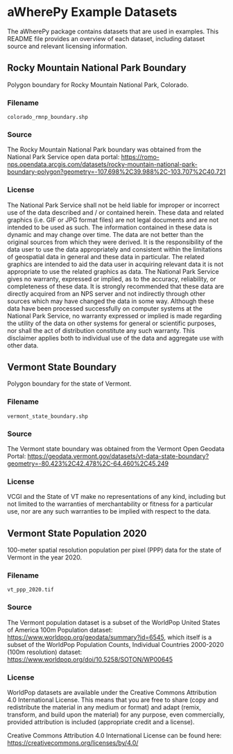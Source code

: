 # aWherePy Example Datasets

The aWherePy package contains datasets that are used in examples. This README file provides an overview of each dataset, including dataset source and relevant licensing information.

## Rocky Mountain National Park Boundary

Polygon boundary for Rocky Mountain National Park, Colorado.

### Filename

`colorado_rmnp_boundary.shp`

### Source

The Rocky Mountain National Park boundary was obtained from the National Park Service open data portal: https://romo-nps.opendata.arcgis.com/datasets/rocky-mountain-national-park-boundary-polygon?geometry=-107.698%2C39.988%2C-103.707%2C40.721

### License

The National Park Service shall not be held liable for improper or incorrect use of the data described and / or contained herein. These data and related graphics (i.e. GIF or JPG format files) are not legal documents and are not intended to be used as such. The information contained in these data is dynamic and may change over time. The data are not better than the original sources from which they were derived. It is the responsibility of the data user to use the data appropriately and consistent within the limitations of geospatial data in general and these data in particular. The related graphics are intended to aid the data user in acquiring relevant data it is not appropriate to use the related graphics as data. The National Park Service gives no warranty, expressed or implied, as to the accuracy, reliability, or completeness of these data. It is strongly recommended that these data are directly acquired from an NPS server and not indirectly through other sources which may have changed the data in some way. Although these data have been processed successfully on computer systems at the National Park Service, no warranty expressed or implied is made regarding the utility of the data on other systems for general or scientific purposes, nor shall the act of distribution constitute any such warranty. This disclaimer applies both to individual use of the data and aggregate use with other data.

## Vermont State Boundary

Polygon boundary for the state of Vermont.

### Filename

`vermont_state_boundary.shp`

### Source

The Vermont state boundary was obtained from the Vermont Open Geodata Portal: https://geodata.vermont.gov/datasets/vt-data-state-boundary?geometry=-80.423%2C42.478%2C-64.460%2C45.249

### License

VCGI and the State of VT make no representations of any kind, including but not limited to the warranties of merchantability or fitness for a particular use, nor are any such warranties to be implied with respect to the data.

## Vermont State Population 2020

100-meter spatial resolution population per pixel (PPP) data for the state of Vermont in the year 2020.

### Filename

`vt_ppp_2020.tif`

### Source

The Vermont population dataset is a subset of the WorldPop United States of America 100m Population dataset: https://www.worldpop.org/geodata/summary?id=6545, which itself is a subset of the WorldPop Population Counts, Individual Countries 2000-2020 (100m resolution) dataset: https://www.worldpop.org/doi/10.5258/SOTON/WP00645

### License

WorldPop datasets are available under the Creative Commons Attribution 4.0 International License. This means that you are free to share (copy and redistribute the material in any medium or format) and adapt (remix, transform, and build upon the material) for any purpose, even commercially, provided attribution is included (appropriate credit and a license).

Creative Commons Attribution 4.0 International License can be found here: https://creativecommons.org/licenses/by/4.0/
